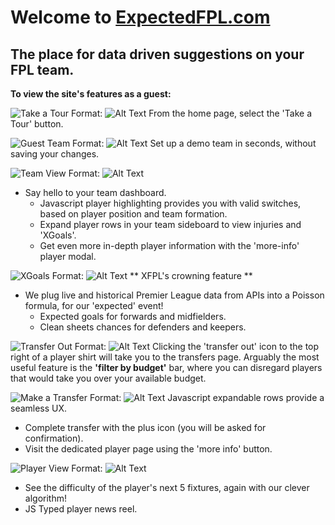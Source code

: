 # Welcome to [ExpectedFPL.com](http://expectedfpl.com)
## The place for data driven suggestions on your FPL team.

**To view the site's features as a guest:**

![Take a Tour](app/assets/images/read_me/take_a_tour.jpg)
Format: ![Alt Text](url)
From the home page, select the 'Take a Tour' button.

![Guest Team](/images/read_me/create_guest_account.jpg)
Format: ![Alt Text](url)
Set up a demo team in seconds, without saving your changes.

![Team View](/images/read_me/team_view_highlighted.jpg)
Format: ![Alt Text](url)
* Say hello to your team dashboard. 
    * Javascript player highlighting provides you with valid switches, based on player position    and team formation.
    * Expand player rows in your team sideboard to view injuries and 'XGoals'.
    * Get even more in-depth player information with the 'more-info' player modal.

![XGoals](/images/read_me/xgoals_feature.jpg)
Format: ![Alt Text](url)
** XFPL's crowning feature ** 
* We plug live and historical Premier League data from APIs into a Poisson formula, for our 'expected' event!
    * Expected goals for forwards and midfielders.
    * Clean sheets chances for defenders and keepers.

![Transfer Out](/images/read_me/transfer_out.jpg)
Format: ![Alt Text](url)
Clicking the 'transfer out' icon to the top right of a player shirt will take you to the transfers page. Arguably the most useful feature is the **'filter by budget'** bar, where you can disregard players that would take you over your available budget.

![Make a Transfer](/images/read_me/transfers.jpg)
Format: ![Alt Text](url)
Javascript expandable rows provide a seamless UX.
* Complete transfer with the plus icon (you will be asked for confirmation).
* Visit the dedicated player page using the 'more info' button.

![Player View](/images/read_me/player_directory.jpg)
Format: ![Alt Text](url)
* See the difficulty of the player's next 5 fixtures, again with our clever algorithm!
* JS Typed player news reel.








